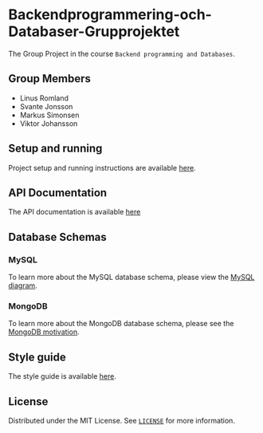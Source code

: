 # Backendprogrammering-och-Databaser-Grupprojektet

The Group Project in the course `Backend programming and Databases`.

## Group Members

-   Linus Romland
-   Svante Jonsson
-   Markus Simonsen
-   Viktor Johansson

## Setup and running

Project setup and running instructions are available [here](/docs/SETUPGUIDE.md).

## API Documentation

The API documentation is available [here](/docs/api/README.md)

## Database Schemas

### MySQL

To learn more about the MySQL database schema, please view the [MySQL diagram](./docs/SQLDiagram/Diagram.png).

### MongoDB

To learn more about the MongoDB database schema, please see the [MongoDB motivation](./docs/MONGO.md).

## Style guide

The style guide is available [here](/docs/STYLEGUIDE.md).

## License

Distributed under the MIT License. See [`LICENSE`](LICENSE) for more information.
